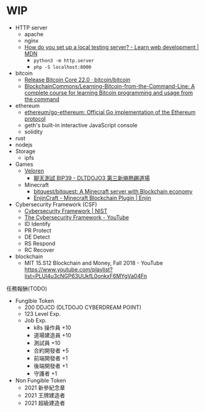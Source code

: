 # WIP

- HTTP server
  - apache
  - nginx
  - [How do you set up a local testing server? - Learn web development | MDN](https://developer.mozilla.org/en-US/docs/Learn/Common_questions/set_up_a_local_testing_server)
    - ```python3 -m http.server```
    - ```php -S localhost:8000```
- bitcoin
  - [Release Bitcoin Core 22.0 · bitcoin/bitcoin](https://github.com/bitcoin/bitcoin/releases/tag/v22.0)
  - [BlockchainCommons/Learning-Bitcoin-from-the-Command-Line: A complete course for learning Bitcoin programming and usage from the command](https://github.com/BlockchainCommons/Learning-Bitcoin-from-the-Command-Line)
- ethereum
  - [ethereum/go-ethereum: Official Go implementation of the Ethereum protocol](https://github.com/ethereum/go-ethereum)
  - geth's built-in interactive JavaScript console
  - solidity
- rust
- nodejs
- Storage
  - ipfs
- Games
  - [Veloren](https://veloren.net/)
    - [聊天測試 BIP39 - DLTDOJO3 第三新熵熱踢道場](https://dltdojo.github.io/taichu-crypto/mad-red/veloren/chat-dltdojo-bip39/index.html)
  - Minecraft
    - [bitquest/bitquest: A Minecraft server with Blockchain economy](https://github.com/bitquest/bitquest)
    - [EnjinCraft - Minecraft Blockchain Plugin | Enjin](https://enjin.io/software/enjincraft)
- Cybersecurity Framework (CSF)
  - [Cybersecurity Framework | NIST](https://www.nist.gov/cyberframework)
  - [The Cybersecurity Framework - YouTube](https://www.youtube.com/watch?v=J9ToNuwmyF0&t)
  - ID Identify
  - PR Protect
  - DE Detect
  - RS Respond
  - RC Recover
- blockchain
  - MIT 15.S12 Blockchain and Money, Fall 2018 - YouTube https://www.youtube.com/playlist?list=PLUl4u3cNGP63UUkfL0onkxF6MYgVa04Fn

任務報酬(TODO)

- Fungible Token
  - 200 DDJCD (DLTDOJO CYBERDREAM POINT)
  - 123 Level Exp. 
  - Job Exp.
    - k8s 操作員 +10
    - 道場建造員 +10
    - 測試員 +10
    - 合約開發者 +5
    - 前端開發者 +1
    - 後端開發者 +1
    - 守護者 +1
- Non Fungible Token
  - 2021 新參紀念章
  - 2021 王牌建造者
  - 2021 超級建造者
